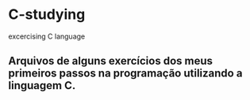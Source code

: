 # C-studying
excercising C language
## Arquivos de alguns exercícios dos meus primeiros passos na programação utilizando a linguagem C.
